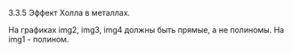 3.3.5 Эффект Холла в металлах.

На графиках img2, img3, img4 должны быть прямые, а не полиномы. На img1 - полином.
